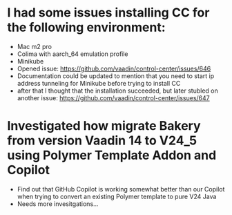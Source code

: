 # I had some issues installing CC for the following environment:
- Mac m2 pro
- Colima with aarch_64 emulation profile
- Minikube
- Opened issue: https://github.com/vaadin/control-center/issues/646
- Documentation could be updated to mention that you need to start ip address tunneling for Minikube before trying to install CC
- after that I thought that the installation succeeded, but later stubled on another issue: https://github.com/vaadin/control-center/issues/647


# Investigated how migrate Bakery from version Vaadin 14 to V24_5 using Polymer Template Addon and Copilot
- Find out that GitHub Copilot is working somewhat better than our Copilot when trying to convert an existing Polymer template to pure V24 Java
- Needs more invesitgations...